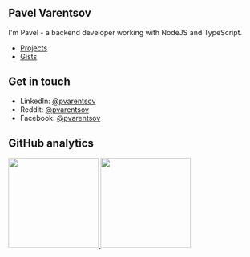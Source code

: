 ## Pavel Varentsov

I'm Pavel - a backend developer working with NodeJS and TypeScript.

- [Projects](https://github.com/pvarentsov?tab=repositories&q=&type=source)
- [Gists](https://gist.github.com/pvarentsov)

## Get in touch
- LinkedIn: [@pvarentsov](https://www.linkedin.com/in/pvarentsov/)
- Reddit: [@pvarentsov](https://www.reddit.com/user/pvarentsov/)
- Facebook: [@pvarentsov](https://www.facebook.com/pvarentsov/)

## GitHub analytics

<p align="left">
<a href="https://github.com/pvarentsov">
  <img height="180em" src="https://github-readme-stats-eight-theta.vercel.app/api?username=pvarentsov&hide_border=true&show_icons=true&theme=graywhite&include_all_commits=true&count_private=true"/>
  <img height="180em" src="https://github-readme-stats-eight-theta.vercel.app/api/top-langs/?username=pvarentsov&hide_border=true&layout=compact&langs_count=8&theme=graywhite"/>
</a>
</p>
